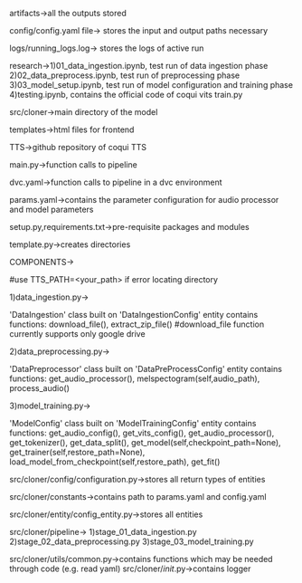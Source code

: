 artifacts->all the outputs stored

config/config.yaml file-> stores the input and output paths necessary

logs/running_logs.log-> stores the logs of active run

research->1)01_data_ingestion.ipynb, test run of data ingestion phase
	  2)02_data_preprocess.ipynb, test run of preprocessing phase
	  3)03_model_setup.ipynb, test run of model configuration and training phase
	  4)testing.ipynb, contains the official code of coqui vits train.py 

src/cloner->main directory of the model

templates->html files for frontend

TTS->github repository of coqui TTS

main.py->function calls to pipeline

dvc.yaml->function calls to pipeline in a dvc environment

params.yaml->contains the parameter configuration for audio processor and model parameters

setup.py,requirements.txt->pre-requisite packages and modules

template.py->creates directories

COMPONENTS->

#use TTS_PATH=<your_path> if error locating directory

1)data_ingestion.py->

'DataIngestion' class built on 'DataIngestionConfig' entity
 contains functions: download_file(), extract_zip_file() 
#download_file function currently supports only google drive

2)data_preprocessing.py->

'DataPreprocessor' class built on 'DataPreProcessConfig' entity
 contains functions: get_audio_processor(), melspectogram(self,audio_path), process_audio()

3)model_training.py->

'ModelConfig' class built on 'ModelTrainingConfig' entity
 contains functions: get_audio_config(), get_vits_config(), get_audio_processor(), get_tokenizer(), get_data_split(), get_model(self,checkpoint_path=None), get_trainer(self,restore_path=None), load_model_from_checkpoint(self,restore_path), get_fit()


src/cloner/config/configuration.py->stores all return types of entities

src/cloner/constants->contains path to params.yaml and config.yaml

src/cloner/entity/config_entity.py->stores all entities

src/cloner/pipeline-> 1)stage_01_data_ingestion.py
		      2)stage_02_data_preprocessing.py
		      3)stage_03_model_training.py
	 
src/cloner/utils/common.py->contains functions which may be needed through code (e.g. read yaml)
src/cloner/_init_.py->contains logger
